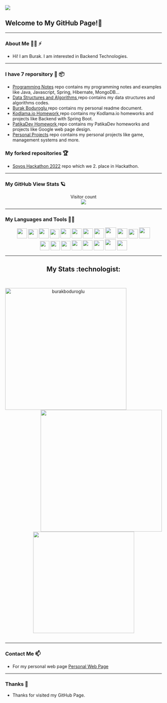 <img src="https://media.giphy.com/headers/GitHub/w8ZJLtJbmuph.gif"/>
<h2>Welcome to My GitHub Page!👋</h2>

<hr>

### About Me :technologist: ⚡

- Hi! I am Burak. I am interested in Backend Technologies.

<hr>

### I have 7 reporsitory :scroll: :package:
- <a href="https://github.com/burakboduroglu/Programming-Notes">Programming Notes</a> repo contains my programming notes and examples like Java, Javascript, Spring, Hibernate, MongoDB...
- <a href="https://github.com/burakboduroglu/Data-Structures-And-Algorithms">Data Structures and Algorithms </a> repo contains my data structures and algorithms codes.
- <a href="https://github.com/burakboduroglu/BurakBoduroglu"> Burak Boduroglu </a> repo contains my personal readme document.
- <a href="https://github.com/burakboduroglu/Kodlama.ioHM"> Kodlama.io Homework </a> repo contains my Kodlama.io homeworks and projects like Backend with Spring Boot.
- <a href="https://github.com/burakboduroglu/PatikaDevHM"> PatikaDev Homework </a> repo contains my PatikaDev homeworks and projects like Google web page design.
- <a href="https://github.com/burakboduroglu/PersonalProjects"> Personal Projects</a> repo contains my personal projects like game, management systems and more.

### My forked repositories :trophy:

- <a href="https://github.com/burakboduroglu/SovosHackathon2022"> Sovos Hackathon 2022</a> repo which we 2. place in Hackathon.

<hr>

### My GitHub View Stats :ringed_planet:
<p align="center"> 
  Visitor count<br>
  <img src="https://profile-counter.glitch.me/burakboduroglu/count.svg" />
</p>

<hr>

### My Languages and Tools 🌱🔭

<div align="center"  id="part-2">
<img height="32px" src="https://cdn.jsdelivr.net/gh/devicons/devicon/icons/java/java-original.svg">  
<img height="30px" src="https://user-images.githubusercontent.com/80620802/197775701-e2cffaa2-b9fd-4e5f-bf49-bcc7b2bd7f34.png" id="hibernate"> 
<img height="32px" src="https://user-images.githubusercontent.com/80620802/197776701-87c1a5f2-55be-41e4-a81b-5ca08555e0c5.png" id="spring"> 
<img height="30px" src="https://user-images.githubusercontent.com/80620802/214639508-a04eec61-6132-4b65-aa35-925af6d4ec33.png">
<img height="32px" src="https://user-images.githubusercontent.com/80620802/198851961-54cfc97e-a0e1-4cdd-be52-7de9bb8a7523.png" id="js">  
<img height="32px" src="https://user-images.githubusercontent.com/80620802/225430385-397d7b4f-3ad7-4ae9-9f3e-fa199d399f02.png" id="docker"> 
<img height="32px" src="https://user-images.githubusercontent.com/80620802/197774559-f6b0973b-10a1-4fe3-af84-d228b99cd4a5.png" id="mongo">   
<img height="32px" src="https://user-images.githubusercontent.com/80620802/197856031-cc8d3082-5809-4bb3-89f7-ff534d76c2e0.png" id="postgres"> 
<img height="35px" src="https://user-images.githubusercontent.com/80620802/197773486-f07a665a-4675-456f-8757-99cdaeb1dbcb.png" id="c#">
<img height="32px" src="https://user-images.githubusercontent.com/80620802/225431967-d405398a-8725-4d96-bf20-82da160d8198.png" id="sql server"> 
<img height="30px" src="https://user-images.githubusercontent.com/80620802/225431542-436589ff-0ff4-454d-9903-52830c46c48b.png" id="mysql">
<img height="35px" src="https://user-images.githubusercontent.com/80620802/225432986-4ce3bf75-6d2e-4588-b1c5-1398312d695d.png" id="azure data">
</div>

<div align="center" id="part-1">
<img height="30px" src="https://user-images.githubusercontent.com/80620802/214932139-80ba0cc9-0645-47f3-a80f-54422c399022.png" id="sqlite"> 
<img height="30px" src="https://cdn.jsdelivr.net/gh/devicons/devicon/icons/html5/html5-original.svg">       
<img height="30px" src="https://cdn.jsdelivr.net/gh/devicons/devicon/icons/css3/css3-original.svg">
<img height="32px" src="https://user-images.githubusercontent.com/80620802/215251795-7ba0ac0d-77dd-4131-b097-49e99c670340.png"> 
<img height="32px" src="https://img.icons8.com/3d-fluency/512/github.png">        
<img height="32px" src="https://user-images.githubusercontent.com/80620802/197777668-4b581863-9b62-44f1-bd68-e8d2c2a4713a.png"> 
<img height="35px" src="https://user-images.githubusercontent.com/80620802/215110347-7e65ad1f-55ce-44f6-a431-ead9760776cb.png"> 
<img height="32px" src="https://cdn.jsdelivr.net/gh/devicons/devicon/icons/python/python-original.svg">
</br>
</div> 

<hr>

<h2 align="center"> My Stats :technologist:</h2>
<br>
<p align=center>
  <div align=center>
    <a href="https://github.com/denvercoder1/github-readme-streak-stats" title="Go to Source">
      <img align="left" width=390 src="https://github-readme-streak-stats.herokuapp.com/?user=burakboduroglu&theme=dark&border=61dafb&hide_border=true" alt="burakboduroglu" />
    </a>
    <a href="https://github.com/anuraghazra/github-readme-stats" title="Go to Source">
      <img align="right" width=390 src="https://github-readme-stats.vercel.app/api?username=burakboduroglu&show_icons=true&theme=dark&border_color=61dafb&hide_border=true" />
    </a>
  </div>
  <br><br><br><br><br><br><br><br><br>
  <div align=center>
    <a href="https://github.com/anuraghazra/github-readme-stats">
      <img width=325 align="center" src="https://github-readme-stats.vercel.app/api/top-langs/?username=burakboduroglu&hide=c%23,powershell,Mathematica,Ruby,Objective-C,Objective-C%2b%2b,Cuda&title_color=fa8d01&text_color=9f9f9f&icon_color=61dafb&bg_color=151515&langs_count=8&layout=compact&border_color=61dafb&hide_border=true" />
    </a>
  </div>
  <br>

<hr>

### Contact Me 📫

- For my personal web page <a href="https://linktr.ee/burakboduroglu">Personal Web Page</a>

<hr>

### Thanks 👋

- Thanks for visited my GitHub Page.



